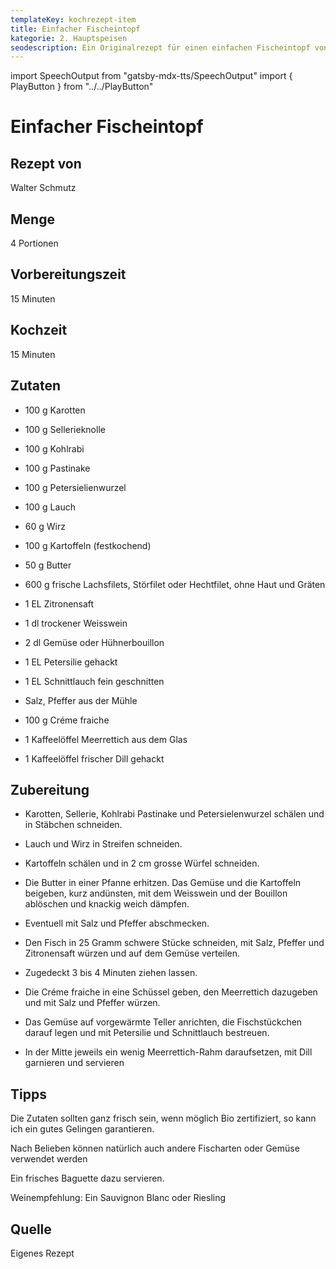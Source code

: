 ```yaml
---
templateKey: kochrezept-item
title: Einfacher Fischeintopf
kategorie: 2. Hauptspeisen
seodescription: Ein Originalrezept für einen einfachen Fischeintopf von Walter Schmutz.
---
```

import SpeechOutput from "gatsby-mdx-tts/SpeechOutput"
import { PlayButton } from "../../PlayButton"

<SpeechOutput id="kochrezept-walter-schmutz-fischeintopf" customPlayButton={PlayButton}>

# Einfacher Fischeintopf

## Rezept von

Walter Schmutz

## Menge

4 Portionen

## Vorbereitungszeit

15 Minuten

## Kochzeit

15 Minuten



## Zutaten

* 100 g Karotten 
* 100 g Sellerieknolle 
* 100 g Kohlrabi
* 100 g Pastinake 
* 100 g Petersielienwurzel 
* 100 g Lauch 
* 60 g Wirz  
* 100 g Kartoffeln (festkochend) 
* 50 g Butter 
* 600 g frische Lachsfilets, Störfilet oder Hechtfilet, ohne Haut und Gräten 
* 1 EL Zitronensaft 
* 1 dl trockener Weisswein 
* 2 dl Gemüse oder Hühnerbouillon 
* 1 EL Petersilie gehackt 
* 1 EL Schnittlauch fein geschnitten 
* Salz, Pfeffer aus der Mühle 
* 100 g Créme fraiche 
* 1 Kaffeelöffel Meerrettich aus dem Glas 

* 1 Kaffeelöffel frischer Dill gehackt 

## Zubereitung
* Karotten, Sellerie, Kohlrabi Pastinake und Petersielenwurzel schälen und in Stäbchen schneiden. 

* Lauch und Wirz in Streifen schneiden. 

* Kartoffeln schälen und in 2 cm grosse Würfel schneiden. 

* Die Butter in einer Pfanne erhitzen. Das Gemüse und die Kartoffeln beigeben, kurz andünsten, mit dem Weisswein und der Bouillon ablöschen und knackig weich dämpfen. 

* Eventuell mit Salz und Pfeffer abschmecken. 

* Den Fisch in 25 Gramm schwere Stücke schneiden, mit Salz, Pfeffer und Zitronensaft würzen und auf dem Gemüse verteilen. 

* Zugedeckt 3 bis 4 Minuten ziehen lassen. 

* Die Créme fraiche in eine Schüssel geben, den Meerrettich dazugeben und mit Salz und Pfeffer würzen. 

* Das Gemüse auf vorgewärmte Teller anrichten, die Fischstückchen darauf legen und mit Petersilie und Schnittlauch bestreuen. 

* In der Mitte jeweils ein wenig Meerrettich-Rahm daraufsetzen, mit Dill garnieren und servieren

## Tipps

Die Zutaten sollten ganz frisch sein, wenn möglich Bio zertifiziert, so kann ich ein gutes Gelingen garantieren. 

Nach Belieben können natürlich auch andere Fischarten oder Gemüse verwendet werden  

Ein frisches Baguette dazu servieren.  

Weinempfehlung: Ein Sauvignon Blanc oder Riesling

## Quelle

Eigenes Rezept

</SpeechOutput>